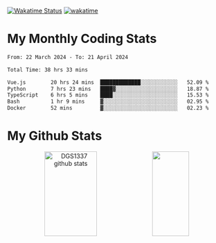 [![Wakatime Status](https://github.com/noopurphalak/noopurphalak/workflows/wakatime-status-update/badge.svg)](https://github.com/noopurphalak/noopurphalak/actions/workflows/main.yml)
[![wakatime](https://wakatime.com/badge/user/80ace140-ef40-4fdd-b8ed-f3be3d2e1aea.svg)](https://wakatime.com/@80ace140-ef40-4fdd-b8ed-f3be3d2e1aea)

# My Monthly Coding Stats

<!--START_SECTION:waka-->

```txt
From: 22 March 2024 - To: 21 April 2024

Total Time: 38 hrs 33 mins

Vue.js        20 hrs 24 mins  █████████████░░░░░░░░░░░░   52.09 %
Python        7 hrs 23 mins   ████▓░░░░░░░░░░░░░░░░░░░░   18.87 %
TypeScript    6 hrs 5 mins    ████░░░░░░░░░░░░░░░░░░░░░   15.53 %
Bash          1 hr 9 mins     ▓░░░░░░░░░░░░░░░░░░░░░░░░   02.95 %
Docker        52 mins         ▓░░░░░░░░░░░░░░░░░░░░░░░░   02.23 %
```

<!--END_SECTION:waka-->

# My Github Stats
<div style="text-align: center;">
  <img width="49%" height="195px" src="https://github-readme-stats-sigma-five.vercel.app/api?username=noopurphalak&show_icons=true&count_private=true&hide_border=true&title_color=ecf2f8&icon_color=0d1117&text_color=FFFFFF&bg_color=0d1117" alt="DGS1337 github stats" />
  <img width="41%" height="195px" src="https://github-readme-stats-sigma-five.vercel.app/api/top-langs/?username=noopurphalak&layout=compact&hide_border=true&title_color=ecf2f8&text_color=FFFFFF&bg_color=0d1117" />
</div>
